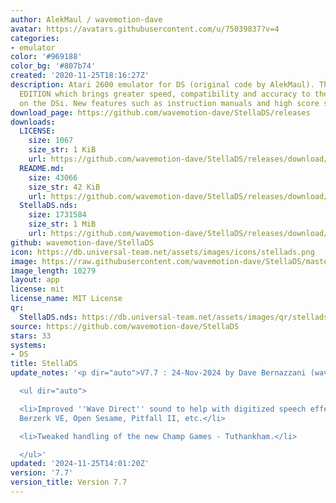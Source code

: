 ```yaml
---
author: AlekMaul / wavemotion-dave
avatar: https://avatars.githubusercontent.com/u/75039837?v=4
categories:
- emulator
color: '#969188'
color_bg: '#807b74'
created: '2020-11-25T18:16:27Z'
description: Atari 2600 emulator for DS (original code by AlekMaul). This is the PHOENIX
  EDITION which brings greater speed, compatibility and accuracy to the emulation
  on the DSi. New features such as instruction manuals and high score support included!
download_page: https://github.com/wavemotion-dave/StellaDS/releases
downloads:
  LICENSE:
    size: 1067
    size_str: 1 KiB
    url: https://github.com/wavemotion-dave/StellaDS/releases/download/7.7/LICENSE
  README.md:
    size: 43066
    size_str: 42 KiB
    url: https://github.com/wavemotion-dave/StellaDS/releases/download/7.7/README.md
  StellaDS.nds:
    size: 1731584
    size_str: 1 MiB
    url: https://github.com/wavemotion-dave/StellaDS/releases/download/7.7/StellaDS.nds
github: wavemotion-dave/StellaDS
icon: https://db.universal-team.net/assets/images/icons/stellads.png
image: https://raw.githubusercontent.com/wavemotion-dave/StellaDS/master/arm9/gfx/bgTop.png
image_length: 10279
layout: app
license: mit
license_name: MIT License
qr:
  StellaDS.nds: https://db.universal-team.net/assets/images/qr/stellads-nds.png
source: https://github.com/wavemotion-dave/StellaDS
stars: 33
systems:
- DS
title: StellaDS
update_notes: '<p dir="auto">V7.7 : 24-Nov-2024 by Dave Bernazzani (wavemotion)</p>

  <ul dir="auto">

  <li>Improved ''Wave Direct'' sound to help with digitized speech effects of Quadrun,
  Berzerk VE, Open Sesame, Pitfall II, etc.</li>

  <li>Tweaked handling of the new Champ Games - Tuthankham.</li>

  </ul>'
updated: '2024-11-25T14:01:20Z'
version: '7.7'
version_title: Version 7.7
---
```

